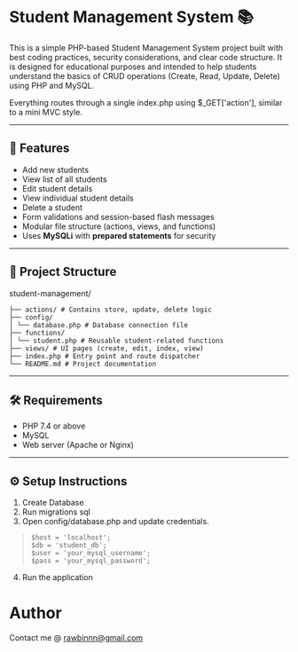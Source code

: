
# Student Management System 📚

This is a simple PHP-based Student Management System project built with best coding practices, security considerations, and clear code structure. It is designed for educational purposes and intended to help students understand the basics of CRUD operations (Create, Read, Update, Delete) using PHP and MySQL.

Everything routes through a single index.php using $_GET['action'], similar to a mini MVC style.

---

## 🚀 Features

- Add new students
- View list of all students
- Edit student details
- View individual student details
- Delete a student
- Form validations and session-based flash messages
- Modular file structure (actions, views, and functions)
- Uses **MySQLi** with **prepared statements** for security

---

## 📂 Project Structure

student-management/

    ├── actions/ # Contains store, update, delete logic
    ├── config/
    │ └── database.php # Database connection file
    ├── functions/
    │ └── student.php # Reusable student-related functions
    ├── views/ # UI pages (create, edit, index, view)
    ├── index.php # Entry point and route dispatcher
    └── README.md # Project documentation


---

## 🛠️ Requirements

- PHP 7.4 or above
- MySQL
- Web server (Apache or Nginx)

---

## ⚙️ Setup Instructions

1. Create Database
2. Run migrations sql
3. Open config/database.php and update credentials.

>     $host = 'localhost';
>     $db = 'student_db';
>     $user = 'your_mysql_username';
>     $pass = 'your_mysql_password';


4. Run the application

# Author
Contact me @ rawbinnn@gmail.com
